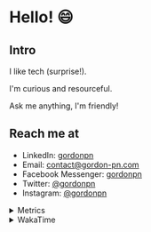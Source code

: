 # Hello! 😄

## Intro

I like tech (surprise!).

I'm curious and resourceful.

Ask me anything, I'm friendly!

## Reach me at

- LinkedIn: [gordonpn](https://www.linkedin.com/in/gordonpn/)
- Email: [contact@gordon-pn.com](mailto:contact@gordon-pn.com)
- Facebook Messenger: [gordonpn](https://www.messenger.com/t/Gordonpn)
- Twitter: [@gordonpn](https://twitter.com/Gordonpn)
- Instagram: [@gordonpn](https://www.instagram.com/gordonpn/)

<details>
  <summary>Metrics</summary>

  <img align="center" src="https://github.com/gordonpn/gordonpn/blob/master/github-metrics.svg" alt="GitHub Metrics">

</details>

<details>
  <summary>WakaTime</summary>

  <!--START_SECTION:waka-->
**I'm an Early 🐤** 

```text
🌞 Morning    148 commits    █████░░░░░░░░░░░░░░░░░░░░   20.33% 
🌆 Daytime    277 commits    █████████░░░░░░░░░░░░░░░░   38.05% 
🌃 Evening    265 commits    █████████░░░░░░░░░░░░░░░░   36.4% 
🌙 Night      38 commits     █░░░░░░░░░░░░░░░░░░░░░░░░   5.22%

```
📅 **I'm Most Productive on Wednesday** 

```text
Monday       111 commits    ███░░░░░░░░░░░░░░░░░░░░░░   15.25% 
Tuesday      94 commits     ███░░░░░░░░░░░░░░░░░░░░░░   12.91% 
Wednesday    155 commits    █████░░░░░░░░░░░░░░░░░░░░   21.29% 
Thursday     97 commits     ███░░░░░░░░░░░░░░░░░░░░░░   13.32% 
Friday       93 commits     ███░░░░░░░░░░░░░░░░░░░░░░   12.77% 
Saturday     63 commits     ██░░░░░░░░░░░░░░░░░░░░░░░   8.65% 
Sunday       115 commits    ████░░░░░░░░░░░░░░░░░░░░░   15.8%

```


📊 **This Week I Spent My Time On** 

```text
💬 Programming Languages: 
Java                     12 hrs 56 mins      ████████████████░░░░░░░░░   64.67% 
Markdown                 1 hr 23 mins        █░░░░░░░░░░░░░░░░░░░░░░░░   6.98% 
ERB                      1 hr                █░░░░░░░░░░░░░░░░░░░░░░░░   5.05% 
Ruby                     57 mins             █░░░░░░░░░░░░░░░░░░░░░░░░   4.76% 
Other                    56 mins             █░░░░░░░░░░░░░░░░░░░░░░░░   4.67%

🔥 Editors: 
IntelliJ                 16 hrs 8 mins       ████████████████████░░░░░   80.71% 
VS Code                  3 hrs 51 mins       ████░░░░░░░░░░░░░░░░░░░░░   19.29%

```


 Last Updated on 03/02/2023 10:22:41 UTC
<!--END_SECTION:waka-->
</details>

